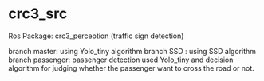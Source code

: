 # crc3_src

Ros Package: crc3_perception (traffic sign detection)

branch master: using Yolo_tiny algorithm
branch SSD : using SSD algorithm  
branch passenger: passenger detection used Yolo_tiny and decision algorithm for judging whether the passenger want to cross the road or not.  
